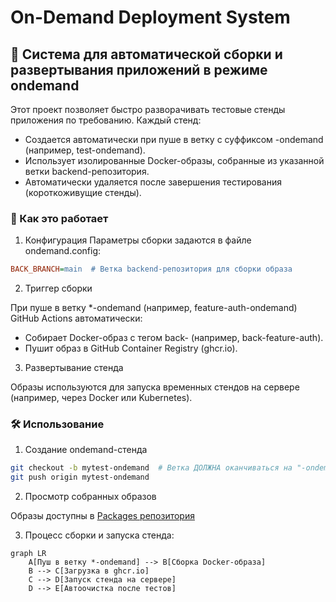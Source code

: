 # On-Demand Deployment System
## 🚀 Система для автоматической сборки и развертывания приложений в режиме ondemand

Этот проект позволяет быстро разворачивать тестовые стенды приложения по требованию. Каждый стенд:
- Создается автоматически при пуше в ветку с суффиксом -ondemand (например, test-ondemand).
- Использует изолированные Docker-образы, собранные из указанной ветки backend-репозитория.
- Автоматически удаляется после завершения тестирования (короткоживущие стенды).

### 🔧 Как это работает
1. Конфигурация
Параметры сборки задаются в файле ondemand.config:

```ini
BACK_BRANCH=main  # Ветка backend-репозитория для сборки образа
```

2. Триггер сборки

При пуше в ветку *-ondemand (например, feature-auth-ondemand) GitHub Actions автоматически:
- Собирает Docker-образ с тегом back-<env> (например, back-feature-auth).
- Пушит образ в GitHub Container Registry (ghcr.io).

3. Развертывание стенда

Образы используются для запуска временных стендов на сервере (например, через Docker или Kubernetes).

### 🛠️ Использование
1. Создание ondemand-стенда

```bash
git checkout -b mytest-ondemand  # Ветка ДОЛЖНА оканчиваться на "-ondemand"
git push origin mytest-ondemand
```

2. Просмотр собранных образов

Образы доступны в [Packages репозитория](https://github.com/hse-perm-ondemand/ondemand/pkgs/container/ondemand)

3. Процесс сборки и запуска стенда:

```mermaid
graph LR
    A[Пуш в ветку *-ondemand] --> B[Сборка Docker-образа]
    B --> C[Загрузка в ghcr.io]
    C --> D[Запуск стенда на сервере]
    D --> E[Автоочистка после тестов]
```